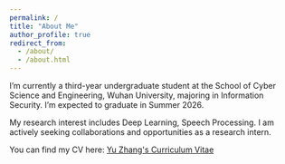 ```yaml
---
permalink: /
title: "About Me"
author_profile: true
redirect_from: 
  - /about/
  - /about.html
---
```


I’m currently a third-year undergraduate student at the School of Cyber Science and Engineering, Wuhan University, majoring in Information Security. I’m expected to graduate in Summer 2026.

My research interest includes Deep Learning, Speech Processing. I am actively seeking collaborations and opportunities as a research intern.

You can find my CV here: [Yu Zhang's Curriculum Vitae](../file/CV.pdf)
